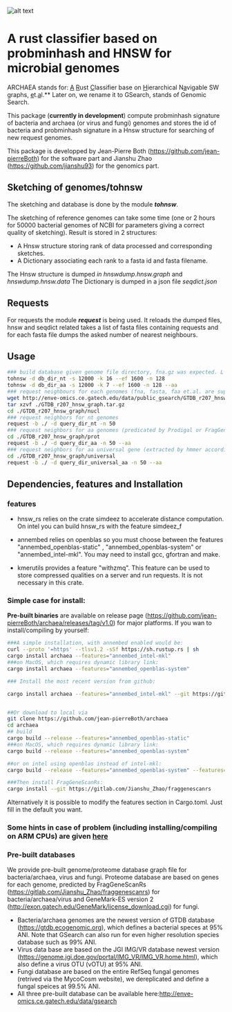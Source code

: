 ![alt text](https://github.com/jean-pierreBoth/archaea/blob/master/GSearch-logo.jpg?raw=true)

# A rust classifier based on probminhash and HNSW for microbial genomes

ARCHAEA stands for: <u>A</u> <u>R</u>ust <u>C</u>lassifier base on <u>H</u>ierarchical N<u>a</u>vigable SW graphs, <u>e</u>t.<u>a</u>l.** Later on, we rename it to GSearch, stands of Genomic Search.

This package (**currently in development**) compute probminhash signature of  bacteria and archaea (or virus and fungi) genomes and stores the id of bacteria and probminhash signature in a Hnsw structure for searching of new request genomes.

This package is developped by Jean-Pierre Both (https://github.com/jean-pierreBoth) for the software part and Jianshu Zhao (https://github.com/jianshu93) for the genomics part.

## Sketching of genomes/tohnsw

The sketching and database is done by the module ***tohnsw***.

The sketching of reference genomes can take some time (one or 2 hours for 50000 bacterial genomes of NCBI for parameters giving a correct quality of sketching). Result is stored in 2 structures:
- A Hnsw structure storing rank of data processed and corresponding sketches.
- A Dictionary associating each rank to a fasta id and fasta filename.

The Hnsw structure is dumped *in hnswdump.hnsw.graph* and  *hnswdump.hnsw.data*
The Dictionary is dumped in a json file *seqdict.json*
## Requests

For requests  the module ***request*** is being used. It reloads the dumped files, hnsw and seqdict related
takes a list of fasta files containing requests and for each fasta file dumps the asked number of nearest neighbours.

## Usage

```bash
### build database given genome file directory, fna.gz was expected. L for nt and .faa or .faa.gz for --aa. Limit for k is 32 (15 not work due to compression), for s is 65535 (u16) and for n is 255 (u8)
tohnsw -d db_dir_nt -s 12000 -k 16 --ef 1600 -n 128
tohnsw -d db_dir_aa -s 12000 -k 7 --ef 1600 -n 128 --aa
### request neighbours for each genomes (fna, fasta, faa et.al. are supported) in query_dir_nt or aa using pre-built database:
wget http://enve-omics.ce.gatech.edu/data/public_gsearch/GTDB_r207_hnsw_graph.tar.gz
tar xzvf ./GTDB_r207_hnsw_graph.tar.gz
cd ./GTDB_r207_hnsw_graph/nucl
### request neighbors for nt genomes
request -b ./ -d query_dir_nt -n 50
### request neighbors for aa genomes (predicated by Prodigal or FragGeneScanRs)
cd ./GTDB_r207_hnsw_graph/prot
request -b ./ -d query_dir_aa -n 50 --aa
### request neighbors for aa universal gene (extracted by hmmer according to hmm files provided)
cd ./GTDB_r207_hnsw_graph/universal
request -b ./ -d query_dir_universal_aa -n 50 --aa
```


## Dependencies, features and Installation

### features


* hnsw_rs relies on the crate simdeez to accelerate distance computation. On intel you can build hnsw_rs with the feature simdeez_f

* annembed relies on openblas so you must choose between  the features "annembed_openblas-static" , "annembed_openblas-system" or "annembed_intel-mkl". You may need to install gcc, gfortran and make.

* kmerutils provides a feature "withzmq". This feature can be used to store compressed qualities on a server and run requests. It is not necessary in this crate.

### Simple case for install:

**Pre-built binaries** are available on release page (https://github.com/jean-pierreBoth/archaea/releases/tag/v1.0) for major platforms. If you wan to install/compiling by yourself:

```bash
###A simple installation, with annembed enabled would be:
curl --proto '=https' --tlsv1.2 -sSf https://sh.rustup.rs | sh
cargo install archaea --features="annembed_intel-mkl"
###on MacOS, which requires dynamic library link:
cargo install archaea --features="annembed_openblas-system" 

### Install the most recent version from github:

cargo install archaea --features="annembed_intel-mkl" --git https://github.com/jean-pierreBoth/archaea


##Or download to local via
git clone https://github.com/jean-pierreBoth/archaea
cd archaea
## build
cargo build --release --features="annembed_openblas-static" 
###on MacOS, which requires dynamic library link:
cargo build --release --features="annembed_openblas-system" 

##or on intel using openblas instead of intel-mkl:  
cargo build --release --features="annembed_openblas-system" --features="hnsw_rs/simdeez_f"

###Then install FragGeneScanRs:
cargo install --git https://gitlab.com/Jianshu_Zhao/fraggenescanrs
```

Alternatively it is possible to modify the features section in  Cargo.toml. Just fill in the default you want.

### Some hints in case of problem (including installing/compiling on ARM CPUs) are given [here](./installpb.md)

### Pre-built databases

We provide pre-built genome/proteome database graph file for bacteria/archaea, virus and fungi. Proteome database are based on genes for each genome, predicted by FragGeneScanRs (https://gitlab.com/Jianshu_Zhao/fraggenescanrs) for bacteria/archaea/virus and GeneMark-ES version 2 (http://exon.gatech.edu/GeneMark/license_download.cgi) for fungi.  

- Bacteria/archaea genomes are the newest version of GTDB database (https://gtdb.ecogenomic.org), which defines a bacterial speces at 95% ANI. Note that GSearch can also run for even higher resolution species database such as 99% ANI.
- Virus data base are based on the JGI IMG/VR database newest version (https://genome.jgi.doe.gov/portal/IMG_VR/IMG_VR.home.html), which also define a virus OTU (vOTU) at 95% ANI.  
- Fungi database are based on the entire RefSeq fungal genomes (retrived via the MycoCosm website), we dereplicated and define a fungal speices at 99.5% ANI. 
- All three pre-built database can be available here:http://enve-omics.ce.gatech.edu/data/gsearch 